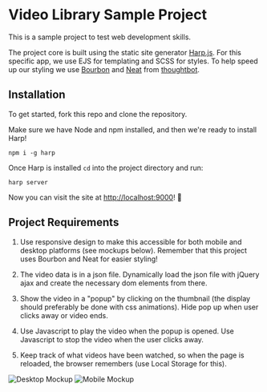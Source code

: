 # Video Library Sample Project

This is a sample project to test web development skills.

The project core is built using the static site generator [Harp.js](https://harpjs.com/). For this specific app, we use EJS for templating and SCSS for styles. To help speed up our styling we use [Bourbon](http://bourbon.io/) and [Neat](http://neat.bourbon.io/) from [thoughtbot](https://thoughtbot.com/).

## Installation

To get started, fork this repo and clone the repository.

Make sure we have Node and npm installed, and then we're ready to install Harp!

```
npm i -g harp
```

Once Harp is installed `cd` into the project directory and run:

```
harp server
```

Now you can visit the site at [http://localhost:9000](http://localhost:9000)! :tada:


## Project Requirements

1. Use responsive design to make this accessible for both mobile and desktop platforms (see mockups below). Remember that this project uses Bourbon and Neat for easier styling!

2. The video data is in a json file.  Dynamically load the json file with jQuery ajax and create the necessary dom elements from there.

3. Show the video in a "popup" by clicking on the thumbnail (the display should preferably be done with css animations). Hide pop up when user clicks away or video ends.

4. Use Javascript to play the video when the popup is opened.  Use Javascript to stop the video when the user clicks away.

5. Keep track of what videos have been watched, so when the page is reloaded, the browser remembers (use Local Storage for this).

![Desktop Mockup](http://rootincapps.s3.amazonaws.com/desktop.png)
![Mobile Mockup](http://rootincapps.s3.amazonaws.com/mobile-mockup.png)

